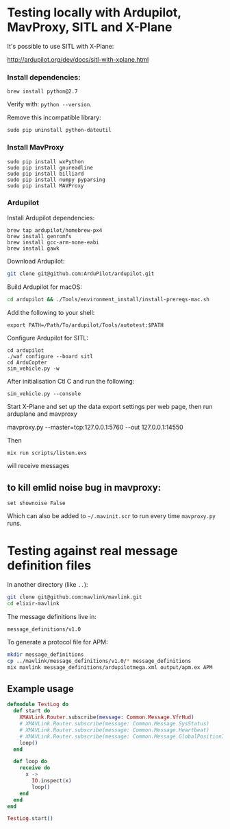# Testing locally with Ardupilot, MavProxy, SITL and X-Plane

It's possible to use SITL with X-Plane:

http://ardupilot.org/dev/docs/sitl-with-xplane.html

### Install dependencies:

```
brew install python@2.7
```

Verify with: `python --version`.

Remove this incompatible library:

```
sudo pip uninstall python-dateutil
```

### Install MavProxy

```
sudo pip install wxPython
sudo pip install gnureadline
sudo pip install billiard
sudo pip install numpy pyparsing
sudo pip install MAVProxy
```

### Ardupilot

Install Ardupilot dependencies:

```
brew tap ardupilot/homebrew-px4
brew install genromfs
brew install gcc-arm-none-eabi
brew install gawk
```

Download Ardupilot:

```bash
git clone git@github.com:ArduPilot/ardupilot.git
```

Build Ardupilot for macOS:

```bash
cd ardupilot && ./Tools/environment_install/install-prereqs-mac.sh
```

Add the following to your shell:

```
export PATH=/Path/To/ardupilot/Tools/autotest:$PATH
```

Configure Ardupilot for SITL:

```
cd ardupilot
./waf configure --board sitl
cd ArduCopter
sim_vehicle.py -w
```

After initialisation Ctl C and run the following:

```
sim_vehicle.py --console
```

Start X-Plane and set up the data export settings per web page, then run arduplane and mavproxy

mavproxy.py --master=tcp:127.0.0.1:5760 --out 127.0.0.1:14550

Then

```bash
mix run scripts/listen.exs
```

will receive messages

## to kill emlid noise bug in mavproxy:

```
set shownoise False
```

Which can also be added to `~/.mavinit.scr` to run every time `mavproxy.py` runs.

# Testing against real message definition files

In another directory (like `..`):

```bash
git clone git@github.com:mavlink/mavlink.git
cd elixir-mavlink
```

The message definitions live in:

```
message_definitions/v1.0
```

To generate a protocol file for APM:

```bash
mkdir message_definitions
cp ../mavlink/message_definitions/v1.0/* message_definitions
mix mavlink message_definitions/ardupilotmega.xml output/apm.ex APM
```

## Example usage

```elixir
defmodule TestLog do
  def start do
    XMAVLink.Router.subscribe(message: Common.Message.VfrHud)
    # XMAVLink.Router.subscribe(message: Common.Message.SysStatus)
    # XMAVLink.Router.subscribe(message: Common.Message.Heartbeat)
    # XMAVLink.Router.subscribe(message: Common.Message.GlobalPositionInt)
    loop()
  end

  def loop do
    receive do
      x ->
        IO.inspect(x)
        loop()
    end
  end
end

TestLog.start()
```
